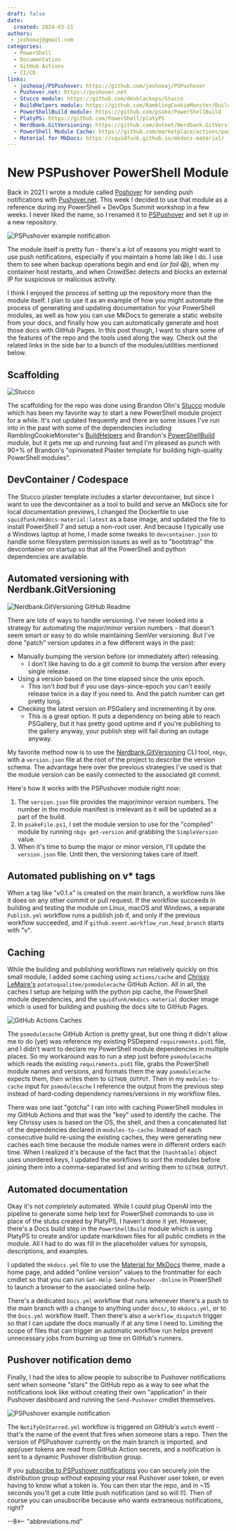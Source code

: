 ```yaml
---
draft: false
date:
  created: 2024-03-21
authors:
 - joshooaj@gmail.com
categories:
  - PowerShell
  - Documentation
  - GitHub Actions
  - CI/CD
links:
  - joshooaj/PSPushover: https://github.com/joshooaj/PSPushover
  - Pushover.net: https://pushover.net
  - Stucco module: https://github.com/devblackops/Stucco
  - BuildHelpers module: https://github.com/RamblingCookieMonster/BuildHelpers
  - PowerShellBuild module: https://github.com/psake/PowerShellBuild
  - PlatyPS: https://github.com/PowerShell/platyPS
  - Nerdbank.GitVersioning: https://github.com/dotnet/Nerdbank.GitVersioning
  - PowerShell Module Cache: https://github.com/marketplace/actions/powershell-module-cache
  - Material for MkDocs: https://squidfunk.github.io/mkdocs-material/
---
```


# New PSPushover PowerShell Module

Back in 2021 I wrote a module called [Poshover](https://github.com/joshooaj/Poshover)
for sending push notifications with [Pushover.net](https://pushover.net). This
week I decided to use that module as a reference during my PowerShell + DevOps Summit
workshop in a few weeks. I never liked the name, so I renamed it to [PSPushover](https://www.joshooaj.com/PSPushover/)
and set it up in a new repository.

<!-- more -->

![PSPushover example notification](./pspushover_docs.png)

The module itself is pretty fun - there's a lot of reasons you might want to use
push notifications, especially if you maintain a home lab like I do. I use them
to see when backup operations begin and end (_or fail_ 😱), when my container
host restarts, and when CrowdSec detects and blocks an external IP for suspicious
or malicious activity.

I think I enjoyed the process of setting up the repository more than the
module itself. I plan to use it as an example of how you might automate the
process of generating and updating documentation for your PowerShell modules,
as well as how you can use MkDocs to generate a static website from your docs,
and finally how you can automatically generate and host those docs with GitHub
Pages. In this post though, I want to share some of the features of the repo
and the tools used along the way. Check out the related links in the side bar
to a bunch of the modules/utilities mentioned below.

## Scaffolding

![Stucco](./stucco.png)

The scaffolding for the repo was done using Brandon Olin's [Stucco](https://github.com/devblackops/Stucco)
module which has been my favorite way to start a new PowerShell module project
for a while. It's not updated frequently and there are some issues I've run into
in the past with some of the dependencies including RamblingCookieMonster's [BuildHelpers](https://github.com/RamblingCookieMonster/BuildHelpers)
and Brandon's [PowerShellBuild](https://github.com/psake/PowerShellBuild) module,
but it gets me up and running fast and I'm pleased as punch with 90+% of Brandon's
"opinionated Plaster template for building high-quality PowerShell modules".

## DevContainer / Codespace

The Stucco plaster template includes a starter devcontainer, but since I want to
use the devcontainer as a tool to build and serve an MkDocs site for local
documentation previews, I changed the Dockerfile to use `squidfunk/mkdocs-material:latest`
as a base image, and updated the file to install PowerShell 7 and setup a non-root
user. And because I typically use a Windows laptop at home, I made some tweaks to
`devcontainer.json` to handle some filesystem permission issues as well as to
"bootstrap" the devcontainer on startup so that all the PowerShell and python
dependencies are available.

## Automated versioning with Nerdbank.GitVersioning

![Nerdbank.GitVersioning GitHub Readme](./nbgv.png)

There are lots of ways to handle versioning. I've never looked into a strategy for
automating the major/minor version numbers - that doesn't seem smart or easy to
do while maintaining SemVer versioning. But I've done "patch" version updates in
a few different ways in the past:

- Manually bumping the version before (or immediately after) releasing.
    - I don't like having to do a git commit to bump the version after every single release.
- Using a version based on the time elapsed since the unix epoch.
    - This isn't _bad_ but if you use days-since-epoch you can't easily release twice in a day if you need to. And the patch number can get pretty long.
- Checking the latest version on PSGallery and incrementing it by one.
    - This is a great option. It puts a dependency on being able to reach PSGallery, but it has pretty good uptime and if you're publishing to the gallery anyway, your publish step will fail during an outage anyway.

My favorite method now is to use the [Nerdbank.GitVersioning](https://github.com/dotnet/Nerdbank.GitVersioning)
CLI tool, `nbgv`, with a `version.json` file at the root of the project to describe
the version schema. The advantage here over the previous strategies I've used is
that the module version can be easily connected to the associated git commit.

Here's how it works with the PSPushover module right now:

1. The `version.json` file provides the major/minor version numbers. The number in the module manifest is irrelevant as it will be updated as a part of the build.
2. In `psakeFile.ps1`, I set the module version to use for the "compiled" module by running `nbgv get-version` and grabbing the `SimpleVersion` value.
3. When it's time to bump the major or minor version, I'll update the `version.json` file. Until then, the versioning takes care of itself.

## Automated publishing on v* tags

When a tag like "v0.1.x" is created on the main branch, a workflow runs like it
does on any other commit or pull request. If the workflow succeeds in building
and testing the module on Linux, macOS and Windows, a separate `Publish.yml`
workflow runs a publish job if, and only if the previous workflow succeeded, and
if `github.event.workflow_run.head_branch` starts with "v".

## Caching

While the building and publishing workflows run relatively quickly on this small
module, I added some caching using `actions/cache` and [Chrissy LeMaire's](https://github.com/potatoqualitee)
`potatoqualitee/psmodulecache` GitHub Action. All in all, the caches I setup are
helping with the python pip cache, the PowerShell module dependencies, and the
`squidfunk/mkdocs-material` docker image which is used for building and pushing
the docs site to GitHub Pages.

![GitHub Actions Caches](./caches.png)

The `psmodulecache` GitHub Action is pretty great, but one thing it didn't allow
me to do (yet) was reference my existing PSDepend `requirements.psd1` file, and
I didn't want to declare my PowerShell module dependencies in multiple places.
So my workaround was to run a step just before `psmodulecache` which reads the
existing `requirements.psd1` file, grabs the PowerShell module names and versions,
and formats them the way `psmodulecache` expects them, then writes them to
`GITHUB_OUTPUT`. Then in my `modules-to-cache` input for `psmodulecache` I reference
the output from the previous step instead of hard-coding dependency names/versions
in my workflow files.

There was one last "gotcha" I ran into with caching PowerShell modules in my GitHub
Actions and that was the "key" used to identify the cache. The key Chrissy uses
is based on the OS, the shell, and then a concatenated list of the dependencies
declared in `modules-to-cache`. Instead of each consecutive build re-using the existing
caches, they were generating new caches each time because the module names were
in different orders each time. When I realized it's because of the fact that the
`[hashtable]` object uses unordered keys, I updated the workflows to _sort_ the
modules before joining them into a comma-separated list and writing them to
`GITHUB_OUTPUT`.

## Automated documentation

Okay it's not _completely_ automated. While I could plug OpenAI into the pipeline
to generate some help text for PowerShell commands to use in place of the stubs
created by PlatyPS, I haven't done it yet. However, there's a Docs build step
in the `PowerShellBuild` module which is using PlatyPS to create and/or update
markdown files for all public cmdlets in the module. All I had to do was fill
in the placeholder values for synopsis, descriptions, and examples.

I updated the `mkdocs.yml` file to use the [Material for MkDocs](https://squidfunk.github.io/mkdocs-material/)
theme, made a home page, and added "online version" values to the frontmatter
for each cmdlet so that you can run `Get-Help Send-Pushover -Online` in PowerShell
to launch a browser to the associated online help.

There's a dedicated `Docs.yml` workflow that runs whenever there's a push to the
main branch with a change to anything under `docs/`, to `mkdocs.yml`, or to the
`Docs.yml` workflow itself. Then there's also a `workflow_dispatch` trigger so that
I can update the docs manually if at any time I need to. Limiting the scope of
files that can trigger an automatic workflow run helps prevent unnecessary jobs
from burning up time on GitHub's runners.

## Pushover notification demo

Finally, I had the idea to allow people to subscribe to Pushover notifications
sent when someone "stars" the GitHub repo as a way to see what the notifications
look like without creating their own "application" in their Pushover dashboard
and running the `Send-Pushover` cmdlet themselves.

![PSPushover example notification](./example-notification.jpg)

The `NotifyOnStarred.yml` workflow is triggered on GitHub's `watch` event - that's
the name of the event that fires when someone stars a repo. Then the version of
PSPushover currently on the main branch is imported, and app/user tokens are read
from GitHub Action secrets, and a notification is sent to a dynamic Pushover
distribution group.

If you [subscribe to PSPushover notifications](https://pushover.net/subscribe/PSPushover-2hw5raj6uqr5dsw)
you can securely join the distribution group without exposing your real Pushover
user token, or even having to know what a token is. You can then star the repo,
and in ~15 seconds you'll get a cute little push notification (and so will I!).
Then of course you can unsubscribe because who wants extraneous notifications, right?

--8<-- "abbreviations.md"
